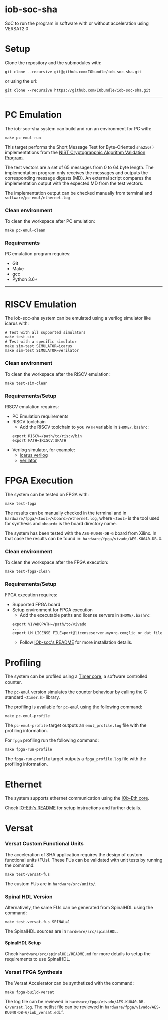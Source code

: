 # iob-soc-sha
SoC to run the program in software with or without acceleration using VERSAT2.0

# Setup
Clone the repository and the submodules with:
```
git clone --recursive git@github.com:IObundle/iob-soc-sha.git
```
or using the url:
```
git clone --recursive https://github.com/IObundle/iob-soc-sha.git
```
* * *
# PC Emulation
The iob-soc-sha system can build and run an environment for PC with:
```
make pc-emul-run
```
This target performs the Short Message Test for Byte-Oriented `sha256()` 
implementations from the 
[NIST Cryptograpphic Algorithm Validation
Program](https://csrc.nist.gov/projects/cryptographic-algorithm-validation-program/secure-hashing).

The test vectors are a set of 65 messages from 0 to 64 byte length. The 
implementation program only receives the messages and outputs the corresponding
message digests (MD). An external script compares the implementation output with
the expected MD from the test vectors.

The implementation output can be checked manually from terminal and
`software/pc-emul/ethernet.log`

### Clean environment
To clean the workspace after PC emulation:
```
make pc-emul-clean
```
### Requirements
PC emulation program requires:
- Git
- Make
- gcc
- Python 3.6+

* * *
# RISCV Emulation
The iob-soc-sha system can be emulated using a verilog simulator like icarus 
with:
```Make
# Test with all supported simulators
make test-sim
# Test with a specific simulator
make sim-test SIMULATOR=icarus
make sim-test SIMULATOR=verilator
```

### Clean environment
To clean the workspace after the RISCV emulation:
```
make test-sim-clean
```

### Requirements/Setup
RISCV emulation requires:
- PC Emulation requirements
- RISCV toolchain
    - Add the RISCV toolchain to you `PATH` variable in `$HOME/.bashrc`:
    ```
    export RISCV=/path/to/riscv/bin
    export PATH=$RISCV:$PATH
    ```
- Verilog simulator, for example: 
    - [icarus verilog](https://github.com/steveicarus/iverilog)  
    - [verilator](https://github.com/verilator/verilator)

# FPGA Execution
The system can be tested on FPGA with:
```
make test-fpga
```

The results can be manually checked in the terminal and in
`hardware/fpga/<tool>/<board>/ethernet.log`, where `<tool>` is the tool used
for synthesis and `<board>` is the board directory name.

The system has been tested with the `AES-KU040-DB-G` board from Xilinx. In that
case the results can be found in: `hardware/fpga/vivado/AES-KU040-DB-G`. 

### Clean environment
To clean the workspace after the FPGA execution:
```
make test-fpga-clean
```

### Requirements/Setup
FPGA execution requires:
- Supported FPGA board
- Setup environment for FPGA execution
    - Add the executable paths and license servers in `$HOME/.bashrc`:
    ```
    export VIVADOPATH=/path/to/vivado
    ...
    export LM_LICENSE_FILE=port@licenseserver.myorg.com;lic_or_dat_file
    ```
    - Follow [IOb-soc's README](https://github.com/IObundle/iob-soc#readme) for
    more installation details.

# Profiling
The system can be profiled using a 
[Timer core](https://www.github.com/IObundle/iob-timer.git), a software 
controlled counter.

The `pc-emul` version simulates the counter behaviour by calling the C standard
`<timer.h>` library.

The profiling is available for `pc-emul` using the following command:
```
make pc-emul-profile
```
The `pc-emul-profile` target outputs an `emul_profile.log` file with the
profiling information.

For `fpga` profiling run the following command:
```
make fpga-run-profile
```
The `fpga-run-profile` target outputs a `fpga_profile.log` file with the 
profiling information.

# Ethernet
The system supports ethernet communication using the 
[IOb-Eth core](https://github.com/IObundle/iob-eth).

Check [IO-Eth's README](https://github.com/IObundle/iob-eth#readme) for setup 
instructions and further details.

# Versat
### Versat Custom Functional Units
The acceleration of SHA application requires the design of custom functional
units (FUs). These FUs can be validated with unit tests by running the command:
```
make test-versat-fus
```
The custom FUs are in `hardware/src/units/`.

### Spinal HDL Version
Alternatively, the same FUs can be generated from SpinalHDL using the command:
```
make test-versat-fus SPINAL=1
```
The SpinalHDL sources are in `hardware/src/spinalHDL`.

#### SpinalHDL Setup
Check `hardware/src/spinalHDL/README.md` for more details to setup the
requirements to use SpinalHDL.

### Versat FPGA Synthesis
The Versat Accelerator can be synthetized with the command:
```
make fpga-build-versat
```
The log file can be reviewed in
`hardware/fpga/vivado/AES-KU040-DB-G/versat.log`.
The netlist file can be reviewed in
`hardware/fpga/vivado/AES-KU040-DB-G/iob_versat.edif`.
